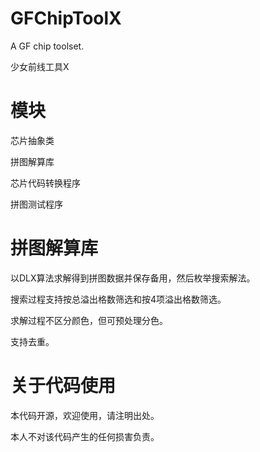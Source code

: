 # GFChipToolX
A GF chip toolset.

少女前线工具X

# 模块
芯片抽象类

拼图解算库

芯片代码转换程序

拼图测试程序

# 拼图解算库
以DLX算法求解得到拼图数据并保存备用，然后枚举搜索解法。

搜索过程支持按总溢出格数筛选和按4项溢出格数筛选。

求解过程不区分颜色，但可预处理分色。

支持去重。

# 关于代码使用
本代码开源，欢迎使用，请注明出处。

本人不对该代码产生的任何损害负责。
